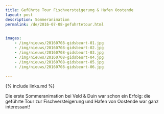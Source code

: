 ```yaml
---
title: Geführte Tour Fischversteigerung & Hafen Oostende
layout: post
description: Sommeranimation
permalink: /de/2016-07-08-gefuhrtetour.html

    
images: 
    - /img/nieuws/20160708-gidsbeurt-01.jpg
    - /img/nieuws/20160708-gidsbeurt-02.jpg
    - /img/nieuws/20160708-gidsbeurt-03.jpg
    - /img/nieuws/20160708-gidsbeurt-04.jpg
    - /img/nieuws/20160708-gidsbeurt-05.jpg
    - /img/nieuws/20160708-gidsbeurt-06.jpg
    
---
```


{% include links.md %}

Die erste Sommeranimation bei Veld & Duin war schon ein Erfolg: die geführte Tour zur Fischversteigerung und Hafen von Oostende war ganz interessant!



